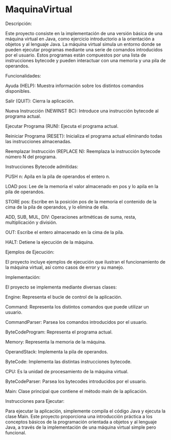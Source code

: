 # MaquinaVirtual

Descripción:

Este proyecto consiste en la implementación de una versión básica de una máquina virtual en Java, como ejercicio introductorio a la orientación a objetos y al lenguaje Java. La máquina virtual simula un entorno donde se pueden ejecutar programas mediante una serie de comandos introducidos por el usuario. Estos programas están compuestos por una lista de instrucciones bytecode y pueden interactuar con una memoria y una pila de operandos.


Funcionalidades:


Ayuda (HELP): Muestra información sobre los distintos comandos disponibles.

Salir (QUIT): Cierra la aplicación.

Nueva Instrucción (NEWINST BC): Introduce una instrucción bytecode al programa actual.

Ejecutar Programa (RUN): Ejecuta el programa actual.

Reiniciar Programa (RESET): Inicializa el programa actual eliminando todas las instrucciones almacenadas.

Reemplazar Instrucción (REPLACE N): Reemplaza la instrucción bytecode número N del programa.


Instrucciones Bytecode admitidas:


PUSH n: Apila en la pila de operandos el entero n.

LOAD pos: Lee de la memoria el valor almacenado en pos y lo apila en la pila de operandos.

STORE pos: Escribe en la posición pos de la memoria el contenido de la cima de la pila de operandos, y lo elimina de ella.

ADD, SUB, MUL, DIV: Operaciones aritméticas de suma, resta, multiplicación y división.

OUT: Escribe el entero almacenado en la cima de la pila.

HALT: Detiene la ejecución de la máquina.


Ejemplos de Ejecución:


El proyecto incluye ejemplos de ejecución que ilustran el funcionamiento de la máquina virtual, así como casos de error y su manejo.

Implementación:


El proyecto se implementa mediante diversas clases:


Engine: Representa el bucle de control de la aplicación.

Command: Representa los distintos comandos que puede utilizar un usuario.

CommandParser: Parsea los comandos introducidos por el usuario.

ByteCodeProgram: Representa el programa actual.

Memory: Representa la memoria de la máquina.

OperandStack: Implementa la pila de operandos.

ByteCode: Implementa las distintas instrucciones bytecode.

CPU: Es la unidad de procesamiento de la máquina virtual.

ByteCodeParser: Parsea los bytecodes introducidos por el usuario.

Main: Clase principal que contiene el método main de la aplicación.


Instrucciones para Ejecutar:


Para ejecutar la aplicación, simplemente compila el código Java y ejecuta la clase Main.
Este proyecto proporciona una introducción práctica a los conceptos básicos de la programación orientada a objetos y al lenguaje Java, a través de la implementación de una máquina virtual simple pero funcional.
